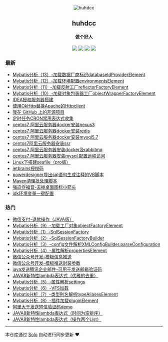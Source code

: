 <p align="center"><img alt="huhdcc" src="https://img.hacpai.com/file/2019/09/QQ图片20190901165702-8bf40bd3.jpg"></p><h2 align="center">
huhdcc
</h2>

<h4 align="center">做个好人</h4>
<p align="center"><a title="huhdcc" target="_blank" href="https://github.com/huhdcc/solo-blog"><img src="https://img.shields.io/github/last-commit/huhdcc/solo-blog.svg?style=flat-square&color=FF9900"></a>
<a title="GitHub repo size in bytes" target="_blank" href="https://github.com/huhdcc/solo-blog"><img src="https://img.shields.io/github/repo-size/huhdcc/solo-blog.svg?style=flat-square"></a>
<a title="Solo Version" target="_blank" href="https://github.com/b3log/solo/releases"><img src="https://img.shields.io/badge/solo-3.6.4-f1e05a.svg?style=flat-square&color=blueviolet"></a>
<a title="Hits" target="_blank" href="https://github.com/b3log/hits"><img src="https://hits.b3log.org/huhdcc/solo-blog.svg"></a></p>

### 最新

* [Mybatis分析（13）-加载数据厂商标识databaseIdProviderElement](https://www.huhdcc.top/articles/2019/09/04/1567582517817.html)
* [Mybatis分析（12）-加载环境配置environmentsElement](https://www.huhdcc.top/articles/2019/09/04/1567580027171.html)
* [Mybatis分析（11）-加载反射工厂reflectorFactoryElement](https://www.huhdcc.top/articles/2019/09/04/1567579249302.html)
* [Mybatis分析（10）-加载对象包装器工厂objectWrapperFactoryElement](https://www.huhdcc.top/articles/2019/09/04/1567578967567.html)
* [IDEA授权服务器搭建](https://www.huhdcc.top/articles/2019/09/03/1567503340844.html)
* [使用OkHttp替换Apache的Httpclient](https://www.huhdcc.top/articles/2019/09/03/1567488950089.html)
* [我在 GitHub 上的开源项目](https://www.huhdcc.top/my-github-repos)
* [定时任务CRON常用表达式收集](https://www.huhdcc.top/articles/2019/09/01/1567333245085.html)
* [centos7 阿里云服务器docker安装nexus3](https://www.huhdcc.top/articles/2019/09/01/1567333217431.html)
* [centos7 阿里云服务器docker安装redis](https://www.huhdcc.top/articles/2019/09/01/1567333194883.html)
* [centos7 阿里云服务器docker安装mysql5.7](https://www.huhdcc.top/articles/2019/09/01/1567333172459.html)
* [centos7阿里云服务器安装ssr](https://www.huhdcc.top/articles/2019/09/01/1567333137507.html)
* [centos7 阿里云服务器安装docker及rabbitmq](https://www.huhdcc.top/articles/2019/09/01/1567333104951.html)
* [centos7 阿里云服务器安装mysql 配置远程访问](https://www.huhdcc.top/articles/2019/09/01/1567333062045.html)
* [Linux下搭建seafile（pro版）](https://www.huhdcc.top/articles/2019/09/01/1567333046208.html)
* [jetbrains授权码](https://www.huhdcc.top/articles/2019/09/01/1567333010736.html)
* [powerdesigner导出sql语句生成注释的VB脚本](https://www.huhdcc.top/articles/2019/09/01/1567332989335.html)
* [Maven清理批处理脚本](https://www.huhdcc.top/articles/2019/09/01/1567332969162.html)
* [强迫症福音-去掉桌面图标小箭头](https://www.huhdcc.top/articles/2019/09/01/1567332948250.html)
* [jdk环境变量一键配置](https://www.huhdcc.top/articles/2019/09/01/1567332905549.html)

### 热门

* [微信支付-退款操作（JAVA版）](https://www.huhdcc.top/articles/2019/09/01/1567332589167.html)
* [Mybatis分析（9）-加载工厂对象objectFactoryElement](https://www.huhdcc.top/articles/2019/09/01/1567332498061.html)
* [Mybatis分析（1）-SqlSessionFactory](https://www.huhdcc.top/articles/2019/09/01/1567331946937.html)
* [Mybatis分析（2）-SqlSessionFactoryBuilder](https://www.huhdcc.top/articles/2019/09/01/1567332033694.html)
* [Mybatis分析（3）-config文件解析XMLConfigBuilder.parseConfiguration](https://www.huhdcc.top/articles/2019/09/01/1567332162637.html)
* [Mybatis分析（4）-属性解析propertiesElement](https://www.huhdcc.top/articles/2019/09/01/1567332355505.html)
* [微信公众号开发-模板信息推送](https://www.huhdcc.top/articles/2019/09/01/1567332666563.html)
* [微信公众号开发-模板推送封装参数](https://www.huhdcc.top/articles/2019/09/01/1567332691227.html)
* [java发送腾讯企业邮件-可用于发送邮箱验证码](https://www.huhdcc.top/articles/2019/09/01/1567332778815.html)
* [JAVA8新特性lambda表达式（优雅的去重）](https://www.huhdcc.top/articles/2019/09/01/1567332839844.html)
* [Mybatis分析（5）-属性解析settings](https://www.huhdcc.top/articles/2019/09/01/1567332399709.html)
* [Mybatis分析（6）-VFS加载](https://www.huhdcc.top/articles/2019/09/01/1567332432225.html)
* [Mybatis分析（7）-类型别名解析typeAliasesElement](https://www.huhdcc.top/articles/2019/09/01/1567332454979.html)
* [Mybatis分析（8）-插件加载pluginElement](https://www.huhdcc.top/articles/2019/09/01/1567332481354.html)
* [阿里大于发送短信验证码demo](https://www.huhdcc.top/articles/2019/09/01/1567332547114.html)
* [JAVA8新特性lambda表达式（时间为空排序）](https://www.huhdcc.top/articles/2019/09/01/1567332821333.html)
* [JAVA8新特性lambda表达式（操作两个List）](https://www.huhdcc.top/articles/2019/09/01/1567332862530.html)



---

本仓库通过 [Solo](https://github.com/b3log/solo) 自动进行同步更新 ❤️ 